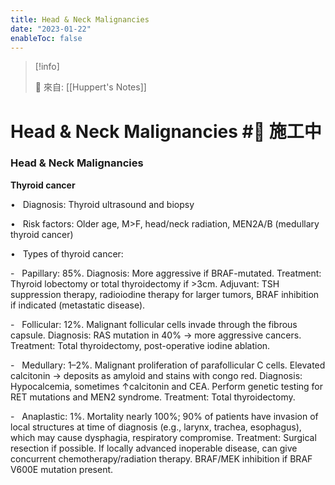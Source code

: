 ```yaml
---
title: Head & Neck Malignancies
date: "2023-01-22"
enableToc: false
---
```


> [!info]
>
> 🌱 來自: [[Huppert's Notes]]

# Head & Neck Malignancies #🚧 施工中

### Head & Neck Malignancies

**Thyroid cancer**

•   Diagnosis: Thyroid ultrasound and biopsy

•   Risk factors: Older age, M>F, head/neck radiation, MEN2A/B (medullary thyroid cancer)

•   Types of thyroid cancer:

-   Papillary: 85%. Diagnosis: More aggressive if BRAF-mutated. Treatment: Thyroid lobectomy or total thyroidectomy if >3cm. Adjuvant: TSH suppression therapy, radioiodine therapy for larger tumors, BRAF inhibition if indicated (metastatic disease).

-   Follicular: 12%. Malignant follicular cells invade through the fibrous capsule. Diagnosis: RAS mutation in 40% → more aggressive cancers. Treatment: Total thyroidectomy, post-operative iodine ablation.

-   Medullary: 1–2%. Malignant proliferation of parafollicular C cells. Elevated calcitonin → deposits as amyloid and stains with congo red. Diagnosis: Hypocalcemia, sometimes ↑calcitonin and CEA. Perform genetic testing for RET mutations and MEN2 syndrome. Treatment: Total thyroidectomy.

-   Anaplastic: 1%. Mortality nearly 100%; 90% of patients have invasion of local structures at time of diagnosis (e.g., larynx, trachea, esophagus), which may cause dysphagia, respiratory compromise. Treatment: Surgical resection if possible. If locally advanced inoperable disease, can give concurrent chemotherapy/radiation therapy. BRAF/MEK inhibition if BRAF V600E mutation present.

